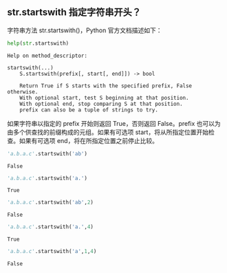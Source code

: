 ## str.startswith 指定字符串开头？

字符串方法 str.startswith()，Python 官方文档描述如下：


```python
help(str.startswith)
```

    Help on method_descriptor:
    
    startswith(...)
        S.startswith(prefix[, start[, end]]) -> bool
        
        Return True if S starts with the specified prefix, False otherwise.
        With optional start, test S beginning at that position.
        With optional end, stop comparing S at that position.
        prefix can also be a tuple of strings to try.
    
    

如果字符串以指定的 prefix 开始则返回 True，否则返回 False。prefix 也可以为由多个供查找的前缀构成的元组。如果有可选项 start，将从所指定位置开始检查。如果有可选项 end，将在所指定位置之前停止比较。


```python
'a.b.a.c'.startswith('ab')
```




    False




```python
'a.b.a.c'.startswith('a.')
```




    True




```python
'a.b.a.c'.startswith('ab',2)
```




    False




```python
'a.b.a.c'.startswith('a.',4)
```




    True




```python
'a.b.a.c'.startswith('a',1,4)
```




    False


